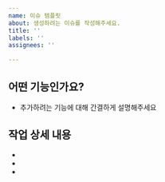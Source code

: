 ```yaml
---
name: 이슈 템플릿
about: 생성하려는 이슈를 작성해주세요.
title: ''
labels: ''
assignees: ''

---
```


## 어떤 기능인가요?
- 추가하려는 기능에 대해 간결하게 설명해주세요

## 작업 상세 내용
- 
- 
- 
